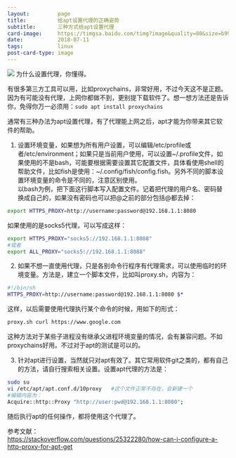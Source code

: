 ```yaml
---
layout:         page
title:          给apt设置代理的正确姿势
subtitle:      	三种方式给apt设置代理
card-image:		https://timgsa.baidu.com/timg?image&quality=80&size=b9999_10000&sec=1531283026187&di=b2ff62c0963ab15655143b331fd749b7&imgtype=0&src=http%3A%2F%2Fwww.51xdn.net%2Fuploads%2Fallimg%2F160821%2F140210I29_0.jpg
date:           2018-07-11
tags:           linux
post-card-type: image
---
```

![](https://timgsa.baidu.com/timg?image&quality=80&size=b9999_10000&sec=1531283026187&di=b2ff62c0963ab15655143b331fd749b7&imgtype=0&src=http%3A%2F%2Fwww.51xdn.net%2Fuploads%2Fallimg%2F160821%2F140210I29_0.jpg)
为什么设置代理，你懂得。  

有很多第三方工具可以用，比如proxychains，非常好用，不过今天这不是正题。因为有可能没有代理，上网你都做不到，更别提下载软件了。想一想方法还是告诉你，免得你万一必须用：`sudo apt install proxychains`  

通常有三种办法为apt设置代理，有了代理能上网之后，apt才能为你带来其它软件的帮助。
1. 设置环境变量，如果想为所有用户设置，可以编辑/etc/profile或者/etc/environment；如果只是当前用户使用，可以设置~/.profile文件，如果使用的不是bash，可能要根据需要设置其它配置文件，具体看使用shell的帮助文件，比如fish是使用：~/.config/fish/config.fish。另外不同的脚本设置环境变量的命令是不同的，注意区别使用。  
以bash为例，把下面这行脚本写入配置文件。记着把代理的用户名、密码替换成自己的，如果没有密码也可以把@之前的部分包括@都去掉：  
```bash
export HTTPS_PROXY=http://username:password@192.168.1.1:8080
```
如果使用的是socks5代理，可以写成这样：  
```bash
export HTTPS_PROXY="socks5://192.168.1.1:8088"
#或者
export ALL_PROXY="socks5://192.168.1.1:8088"
```

2. 如果不想一直使用代理，只是各别命令行程序有代理需求，可以使用临时的环境变量。方法是，建立一个脚本文件，比如叫proxy.sh，内容为：
```bash
#!/bin/sh
HTTPS_PROXY=http://username:password@192.168.1.1:8080 $*
```
这样，以后需要使用代理执行某个命令的时候，用如下的形式：  
```bash
proxy.sh curl https://www.google.com
```  
这种方法对于某些子进程没有继承父进程环境变量的情况，会有兼容问题。不如proxychains好用。不过对于apt的测试是可以的。

3. 针对apt进行设置，当然就只对apt有效了。其它常用软件git之类的，都有自己的方法，请自行搜索相关设置。设置apt代理的方法是：  
```bash
sudo su
vi /etc/apt/apt.conf.d/10proxy   #这个文件正常不存在，会新建一个
#编辑内容为：
Acquire::http::Proxy "http://user:pwd@192.168.1.1:8080";
```
随后执行apt的任何操作，都将使用这个代理了。

参考文献：  
<https://stackoverflow.com/questions/25322280/how-can-i-configure-a-http-proxy-for-apt-get>
